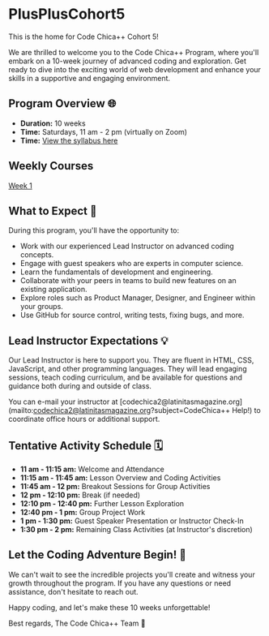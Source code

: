 # PlusPlusCohort5
This is the home for Code Chica++ Cohort 5!

We are thrilled to welcome you to the Code Chica++ Program, where you'll embark on a 10-week journey of advanced coding and exploration. Get ready to dive into the exciting world of web development and enhance your skills in a supportive and engaging environment.

## Program Overview 🌐

- **Duration:** 10 weeks
- **Time:** Saturdays, 11 am - 2 pm (virtually on Zoom)
- **Time:** [View the syllabus here](https://docs.google.com/document/d/1cOzK8wnWNDBAfjxPChm0klMnJ9tVNd68TeFnugLNUvE/edit?usp=sharing)

## Weekly Courses

[Week 1](PlusPlusCohort5/Cohort5/Week1/index.html)

## What to Expect 🚧

During this program, you'll have the opportunity to:

- Work with our experienced Lead Instructor on advanced coding concepts.
- Engage with guest speakers who are experts in computer science.
- Learn the fundamentals of development and engineering.
- Collaborate with your peers in teams to build new features on an existing application.
- Explore roles such as Product Manager, Designer, and Engineer within your groups.
- Use GitHub for source control, writing tests, fixing bugs, and more.

## Lead Instructor Expectations 💡

Our Lead Instructor is here to support you. They are fluent in HTML, CSS, JavaScript, and other programming languages. They will lead engaging sessions, teach coding curriculum, and be available for questions and guidance both during and outside of class.

You can e-mail your instructor at [codechica2\@latinitasmagazine.org](mailto:codechica2@latinitasmagazine.org?subject=CodeChica++ Help!) to coordinate office hours or additional support.

## Tentative Activity Schedule 🗓️

- **11 am - 11:15 am:** Welcome and Attendance
- **11:15 am - 11:45 am:** Lesson Overview and Coding Activities
- **11:45 am - 12 pm:** Breakout Sessions for Group Activities
- **12 pm - 12:10 pm:** Break (if needed)
- **12:10 pm - 12:40 pm:** Further Lesson Exploration
- **12:40 pm - 1 pm:** Group Project Work
- **1 pm - 1:30 pm:** Guest Speaker Presentation or Instructor Check-In
- **1:30 pm - 2 pm:** Remaining Class Activities (at Instructor's discretion)

## Let the Coding Adventure Begin! 🚀

We can't wait to see the incredible projects you'll create and witness your growth throughout the program. If you have any questions or need assistance, don't hesitate to reach out.

Happy coding, and let's make these 10 weeks unforgettable!

Best regards,
The Code Chica++ Team 🌟
